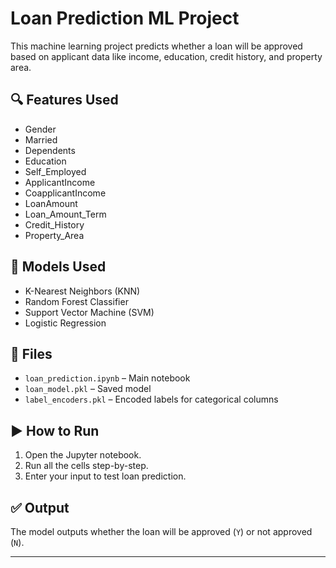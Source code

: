 # Loan Prediction ML Project

This machine learning project predicts whether a loan will be approved based on applicant data like income, education, credit history, and property area.

## 🔍 Features Used
- Gender
- Married
- Dependents
- Education
- Self_Employed
- ApplicantIncome
- CoapplicantIncome
- LoanAmount
- Loan_Amount_Term
- Credit_History
- Property_Area

## 🧠 Models Used
- K-Nearest Neighbors (KNN)
- Random Forest Classifier
- Support Vector Machine (SVM)
- Logistic Regression

## 📁 Files
- `loan_prediction.ipynb` – Main notebook
- `loan_model.pkl` – Saved model
- `label_encoders.pkl` – Encoded labels for categorical columns

## ▶️ How to Run
1. Open the Jupyter notebook.
2. Run all the cells step-by-step.
3. Enter your input to test loan prediction.

## ✅ Output
The model outputs whether the loan will be approved (`Y`) or not approved (`N`).

---
